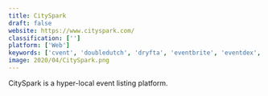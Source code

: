 ```yaml
---
title: CitySpark
draft: false 
website: https://www.cityspark.com/
classification: ['']
platform: ['Web']
keywords: ['cvent', 'doubledutch', 'dryfta', 'eventbrite', 'eventdex', 'eventleaf', 'explara_event_management_cloud', 'explara_ticketing_software', 'facebook_events', 'feathr', 'ingo', 'konfeo', 'nutickets', 'picatic', 'spingo', 'tame', 'ticket_tailor', 'trumba', 'vfairs', 'zkipster']
image: 2020/04/CitySpark.png
---
```

CitySpark is a hyper-local event listing platform.